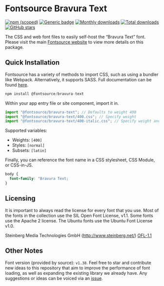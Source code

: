 # Fontsource Bravura Text

[![npm (scoped)](https://img.shields.io/npm/v/@fontsource/bravura-text?color=brightgreen)](https://www.npmjs.com/package/@fontsource/bravura-text) [![Generic badge](https://img.shields.io/badge/fontsource-passing-brightgreen)](https://github.com/fontsource/fontsource) [![Monthly downloads](https://badgen.net/npm/dm/@fontsource/bravura-text)](https://github.com/fontsource/fontsource) [![Total downloads](https://badgen.net/npm/dt/@fontsource/bravura-text)](https://github.com/fontsource/fontsource) [![GitHub stars](https://img.shields.io/github/stars/fontsource/fontsource.svg?style=social&label=Star)](https://github.com/fontsource/fontsource/stargazers)

The CSS and web font files to easily self-host the “Bravura Text” font. Please visit the main [Fontsource website](https://fontsource.org/fonts/bravura-text) to view more details on this package.

## Quick Installation

Fontsource has a variety of methods to import CSS, such as using a bundler like Webpack. Alternatively, it supports SASS. Full documentation can be found [here](https://fontsource.org/docs/introduction).

```javascript
npm install @fontsource/bravura-text
```

Within your app entry file or site component, import it in.

```javascript
import "@fontsource/bravura-text"; // Defaults to weight 400
import "@fontsource/bravura-text/400.css"; // Specify weight
import "@fontsource/bravura-text/400-italic.css"; // Specify weight and style

```

Supported variables:
- Weights: `[400]`
- Styles: `[normal]`
- Subsets: `[latin]`

Finally, you can reference the font name in a CSS stylesheet, CSS Module, or CSS-in-JS.

```css
body {
  font-family: "Bravura Text;
}
```

## Licensing
It is important to always read the license for every font that you use.
Most of the fonts in the collection use the SIL Open Font License, v1.1. Some fonts use the Apache 2 license. The Ubuntu fonts use the Ubuntu Font License v1.0.

Steinberg Media Technologies GmbH (http://www.steinberg.net/)
[OFL-1.1](https://github.com/steinbergmedia/bravura/blob/bravura-1.380/LICENSE.txt)

## Other Notes
Font version (provided by source): `v1.38`.
Feel free to star and contribute new ideas to this repository that aim to improve the performance of font loading, as well as expanding the existing library we already have. Any suggestions or ideas can be voiced via an [issue](https://github.com/fontsource/fontsource/issues).